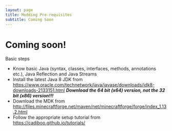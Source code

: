 ```yaml
---
layout: page
title: Modding Pre-requisites
subtitle: Coming Soon
---
```


# Coming soon!
Basic steps
- Know basic Java (syntax, classes, interfaces, methods, annotations etc.), Java Reflection and Java Streams
- Install the latest Java 8 JDK from https://www.oracle.com/technetwork/java/javase/downloads/jdk8-downloads-2133151.html ***Download the 64 bit (x64) version, not the 32 bit (x86) version!!!***
- Download the MDK from http://files.minecraftforge.net/maven/net/minecraftforge/forge/index_1.13.2.html
- Follow the appropriate setup tutorial from https://cadiboo.github.io/tutorials/